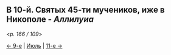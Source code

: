 
## В 10-й. Святых 45-ти мучеников, иже в Никополе - *Аллилуиа*

<*p. 166 / 109*>

[← 9-е](07_09_MES.ru.md) | [Июль](README.md#10-й) | [11-е →](07_11_MES.ru.md)
